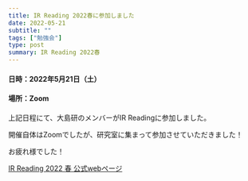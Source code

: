 ```yaml
---
title: IR Reading 2022春に参加しました
date: 2022-05-21
subtitle: ""
tags: ["勉強会"]
type: post
summary: IR Reading 2022春
---
```



#### 日時：2022年5月21日（土）
#### 場所：Zoom


上記日程にて、大島研のメンバーがIR Readingに参加しました。

開催自体はZoomでしたが、研究室に集まって参加させていただきました！

お疲れ様でした！


[IR Reading 2022 春 公式webページ](https://sigir.jp/post/2022-05-21-irreading_2022spring/)
  



<!-- 1. 論文採録バージョン -->
<!-- [第一著者]さんの論文が「[学会フルネーム]」に採録されました。 -->

<!-- [公式Webページ](学会公式ページTopのURL) -->


<!-- 書誌情報。書式はPublicationsを参考。変にコードブロックとかで囲まなくてOK -->


<!-- [年月日]に発表予定 -->



<!-- 2. 論文発表済みバージョン -->
<!-- [第一著者]さんが「[学会フルネーム]」で発表しました。 -->

<!-- [公式Webページ](学会公式ページTopのURL) -->


<!-- 書誌情報。書式はPublicationsを参考。変にコードブロックとかで囲まなくてOK -->


<!-- 3. 論文受賞バージョン -->
<!-- [第一著者]さんの論文が「[学会フルネーム]」で「[受賞名]」を受賞しました -->

<!-- [公式Webページ](学会公式ページTopのURL) -->


<!-- 書誌情報。書式はPublicationsを参考。変にコードブロックとかで囲まなくてOK -->

<!-- 同学会複数名の場合は並べて良い感じにして -->